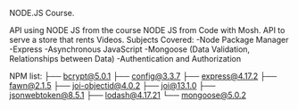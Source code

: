 NODE.JS Course.

API using NODE JS from the course NODE JS from Code with Mosh.
API to serve a store that rents Videos. 
Subjects Covered:
-Node Package Manager
-Express
-Asynchronous JavaScript
-Mongoose (Data Validation, Relationships between Data)
-Authentication and Authorization



NPM list:
├── bcrypt@5.0.1
├── config@3.3.7
├── express@4.17.2
├── fawn@2.1.5
├── joi-objectid@4.0.2
├── joi@13.1.0
├── jsonwebtoken@8.5.1
├── lodash@4.17.21
└── mongoose@5.0.2


